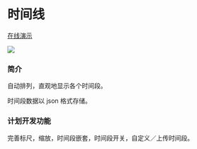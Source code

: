 <h1>时间线</h1>

<a href="http://www.gonnavis.com/timeline" target="_blank">在线演示</a>

<img src="http://gonnavis.com/timeline/preview.png">

<h3>简介</h3>
<p>自动排列，直观地显示各个时间段。</p>
<p>时间段数据以 json 格式存储。</p>

<h3>计划开发功能</h3>
<p>完善标尺，缩放，时间段嵌套，时间段开关，自定义／上传时间段。 </p>
